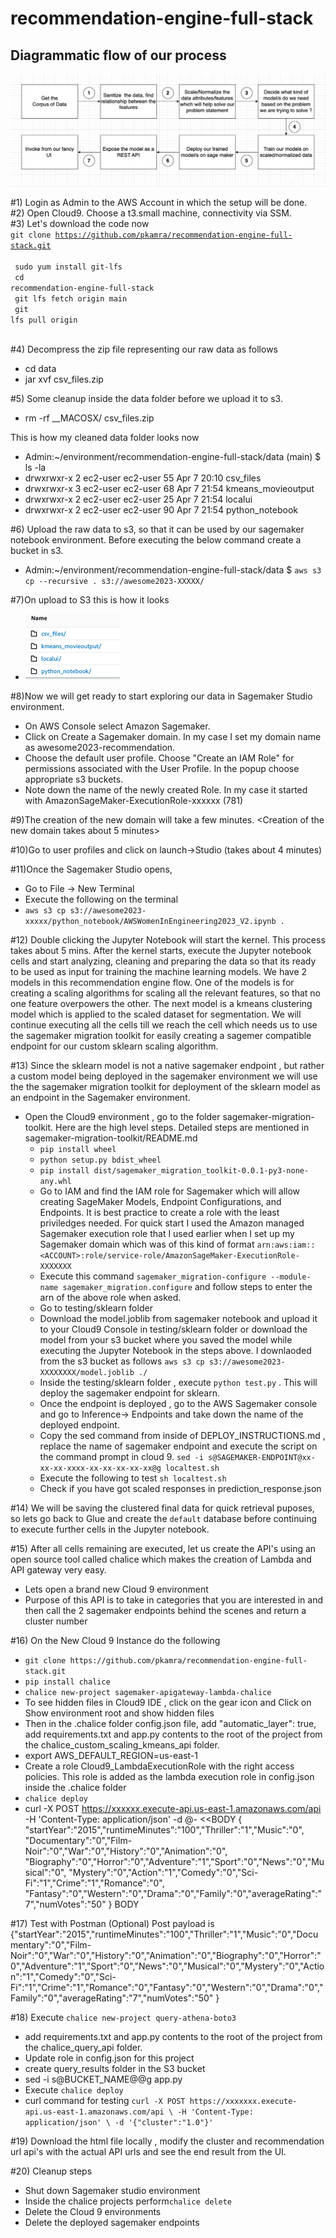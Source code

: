 # recommendation-engine-full-stack



## Diagrammatic flow of our process
![plot](recommendation_flow.png)


#1) Login as Admin to the AWS Account in which the setup will be done.<br/>
#2) Open Cloud9. Choose a t3.small machine, connectivity via SSM. <br/>
#3) Let's download the code now  
<code>git clone https://github.com/pkamra/recommendation-engine-full-stack.git <br/>
    sudo yum install git-lfs<br/>
    cd recommendation-engine-full-stack<br/>
    git lfs fetch origin main<br/>
    git lfs pull origin<br/>
</code>

#4) Decompress the zip file representing our raw data as follows
-  cd data
-  jar xvf csv_files.zip 

#5) Some cleanup inside the data folder before we upload it to s3.
-  rm -rf __MACOSX/ csv_files.zip 

This is how my cleaned data folder looks now
- Admin:~/environment/recommendation-engine-full-stack/data (main) $ ls -la
- drwxrwxr-x 2 ec2-user ec2-user  55 Apr  7 20:10 csv_files
- drwxrwxr-x 3 ec2-user ec2-user  68 Apr  7 21:54 kmeans_movieoutput
- drwxrwxr-x 2 ec2-user ec2-user  25 Apr  7 21:54 localui
- drwxrwxr-x 2 ec2-user ec2-user  90 Apr  7 21:54 python_notebook


#6) Upload the raw data to s3, so that it can be used by our sagemaker notebook environment. Before executing the below command create a bucket in s3.
- Admin:~/environment/recommendation-engine-full-stack/data $ `aws s3 cp --recursive . s3://awesome2023-XXXXX/`

#7)On upload to S3 this is how it looks 
- ![plot](s3structureafterupload.png)

#8)Now we will get ready to start exploring our data in Sagemaker Studio environment.
- On AWS Console select Amazon Sagemaker. 
- Click on Create a Sagemaker domain. In  my case I set my domain name as awesome2023-recommendation.
- Choose the default user profile. Choose "Create an IAM Role" for permissions associated with the User Profile. In the popup choose appropriate s3 buckets. 
- Note down the name of the newly created Role. In my case it started with AmazonSageMaker-ExecutionRole-xxxxxx (781)

#9)The creation of the new domain will take a few minutes.
<Creation of the new domain takes about 5 minutes>

#10)Go to user profiles and click on launch->Studio (takes about 4 minutes)

#11)Once the Sagemaker Studio opens, 
- Go to File -> New Terminal
- Execute the following on the terminal 
- `aws s3 cp s3://awesome2023-xxxxx/python_notebook/AWSWomenInEngineering2023_V2.ipynb .`

#12) Double clicking the Jupyter Notebook will start the kernel. This process takes about 5 mins. After the kernel starts, execute the Jupyter notebook cells and start analyzing, cleaning and preparing the data so that its ready to be used as input for training the machine learning models.
We have 2 models in this recommendation engine flow. One of the models is for creating a scaling algorithms for scaling all the relevant features, so that no one feature overpowers the other. The next model is a kmeans clustering model which is applied to the scaled dataset for segmentation. We will continue executing all the cells till we reach the cell which needs us to use the sagemaker migration toolkit for easily creating a sagemer compatible endpoint for our custom sklearn scaling algorithm.


#13) Since the sklearn model is not a native sagemaker endpoint , but rather a  custom model being deployed in the sagemaker environment we will use the the sagemaker migration toolkit for deployment of the sklearn model as an endpoint in the Sagemaker environment. 
-  Open the Cloud9 environment , go to the folder sagemaker-migration-toolkit. Here are the high level steps. Detailed steps are mentioned in sagemaker-migration-toolkit/README.md
     - `pip install wheel`
     - `python setup.py bdist_wheel`
     - `pip install dist/sagemaker_migration_toolkit-0.0.1-py3-none-any.whl`
     - Go to IAM and find the IAM role for Sagemaker which will allow creating SageMaker Models, Endpoint Configurations, and Endpoints. It is best practice to create a role with the least priviledges needed. For quick start I used the Amazon managed Sagemaker execution role that I used earlier when I set up my Sagemaker domain which was of this kind of format `arn:aws:iam::<ACCOUNT>:role/service-role/AmazonSageMaker-ExecutionRole-XXXXXXX`
     - Execute this command `sagemaker_migration-configure --module-name sagemaker_migration.configure` and follow steps to enter the arn of the above role when asked.
     - Go to testing/sklearn folder 
     - Download the model.joblib from sagemaker notebook and upload it to your Cloud9 Console in testing/sklearn folder or download the model from your s3 bucket where you saved the model while executing the Jupyter Notebook in the steps above. I downlaoded from the s3 bucket as follows `aws s3 cp s3://awesome2023-XXXXXXXX/model.joblib ./`
     - Inside the testing/sklearn folder , execute `python test.py` . This will deploy the sagemaker endpoint for sklearn.
     - Once the endpoint is deployed , go to the AWS Sagemaker console and go to Inference-> Endpoints  and take down the name of the deployed endpoint. 
     - Copy the sed command from inside of DEPLOY_INSTRUCTIONS.md , replace the name of sagemaker endpoint and execute the script on the command prompt in cloud 9. `sed -i s@SAGEMAKER-ENDPOINT@xx-xx-xx-xxxx-xx-xx-xx-xx-xx@g localtest.sh`
     - Execute the following to test `sh localtest.sh`
     - Check if you have got scaled responses in prediction_response.json

#14) We will be saving the clustered final data for quick retrieval puposes, so lets go back to Glue and create the `default` database before continuing to execute further cells in the Jupyter notebook. 


#15) After all cells remaining are executed, let us create the API's using an open source tool called chalice which makes the creation of Lambda and API gateway very easy.
- Lets open a brand new Cloud 9 environment 
- Purpose of this API is to take in categories that you are interested in and then call the 2 sagemaker endpoints behind the scenes and return a cluster number

#16) On the New Cloud 9 Instance do the following
- `git clone https://github.com/pkamra/recommendation-engine-full-stack.git`
- `pip install chalice`
- `chalice new-project sagemaker-apigateway-lambda-chalice`
- To see hidden files in Cloud9 IDE , click on the gear icon and Click on Show environment root and show hidden files
- Then in the .chalice folder config.json file, add "automatic_layer": true, add requirements.txt and app.py contents to the root of the project from the chalice_custom_scaling_kmeans_api folder. 
- export AWS_DEFAULT_REGION=us-east-1
- Create a role Cloud9_LambdaExecutionRole with the right access policies. This role is added as the lambda execution role in config.json inside the .chalice folder
- `chalice deploy`
- curl -X POST https://xxxxxx.execute-api.us-east-1.amazonaws.com/api -H 'Content-Type: application/json' -d @- <<BODY
{
    "startYear":"2015","runtimeMinutes":"100","Thriller":"1","Music":"0",
    "Documentary":"0","Film-Noir":"0","War":"0","History":"0","Animation":"0",
    "Biography":"0","Horror":"0","Adventure":"1","Sport":"0","News":"0","Musical":"0",
    "Mystery":"0","Action":"1","Comedy":"0","Sci-Fi":"1","Crime":"1","Romance":"0",
    "Fantasy":"0","Western":"0","Drama":"0","Family":"0","averageRating":"7","numVotes":"50"
}
BODY 

#17) Test with Postman (Optional)
Post payload is 
{"startYear":"2015","runtimeMinutes":"100","Thriller":"1","Music":"0","Documentary":"0","Film-Noir":"0","War":"0","History":"0","Animation":"0","Biography":"0","Horror":"0","Adventure":"1","Sport":"0","News":"0","Musical":"0","Mystery":"0","Action":"1","Comedy":"0","Sci-Fi":"1","Crime":"1","Romance":"0","Fantasy":"0","Western":"0","Drama":"0","Family":"0","averageRating":"7","numVotes":"50"
}

#18) Execute `chalice new-project query-athena-boto3`
   - add requirements.txt and app.py contents to the root of the project from the chalice_query_api folder.  
   - Update role in config.json for this project
   - create query_results folder in the S3 bucket
   - sed -i s@BUCKET_NAME@<your bucket name>@g app.py
   - Execute `chalice deploy`
   - curl command for testing 
    ``` curl -X POST https://xxxxxxx.execute-api.us-east-1.amazonaws.com/api \
   -H 'Content-Type: application/json' \
   -d '{"cluster":"1.0"}'   ```


#19) Download the html file locally , modify the cluster and recommendation url api's with the actual API urls and see the end result from the UI.


#20) Cleanup steps
- Shut down Sagemaker studio environment
- Inside the chalice projects perform`chalice delete` 
- Delete the Cloud 9 environments 
- Delete the deployed sagemaker endpoints 




